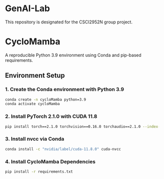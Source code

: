 # GenAI-Lab

This repository is designated for the CSCI2952N group project.

# CycloMamba

A reproducible Python 3.9 environment using Conda and pip-based requirements.

## Environment Setup

### 1. Create the Conda environment with Python 3.9

```bash
conda create -n cycloMamba python=3.9
conda activate cycloMamba
```

### 2. Install PyTorch 2.1.0 with CUDA 11.8

```bash
pip install torch==2.1.0 torchvision==0.16.0 torchaudio==2.1.0 --index-url https://download.pytorch.org/whl/cu118
```

### 3. Install nvcc via Conda

```bash
conda install -c "nvidia/label/cuda-11.8.0" cuda-nvcc
```

### 4. Install CycloMamba Dependencies

```bash
pip install -r requirements.txt
```
